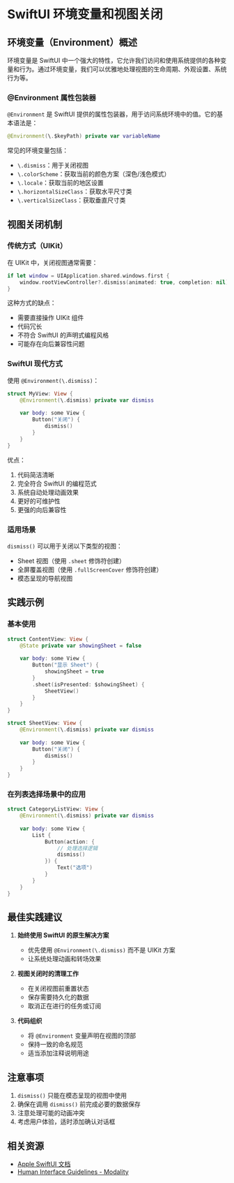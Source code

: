# SwiftUI 环境变量和视图关闭

## 环境变量（Environment）概述

环境变量是 SwiftUI 中一个强大的特性，它允许我们访问和使用系统提供的各种变量和行为。通过环境变量，我们可以优雅地处理视图的生命周期、外观设置、系统行为等。

### @Environment 属性包装器

`@Environment` 是 SwiftUI 提供的属性包装器，用于访问系统环境中的值。它的基本语法是：

```swift
@Environment(\.$keyPath) private var variableName
```

常见的环境变量包括：
- `\.dismiss`：用于关闭视图
- `\.colorScheme`：获取当前的颜色方案（深色/浅色模式）
- `\.locale`：获取当前的地区设置
- `\.horizontalSizeClass`：获取水平尺寸类
- `\.verticalSizeClass`：获取垂直尺寸类

## 视图关闭机制

### 传统方式（UIKit）

在 UIKit 中，关闭视图通常需要：
```swift
if let window = UIApplication.shared.windows.first {
    window.rootViewController?.dismiss(animated: true, completion: nil)
}
```

这种方式的缺点：
- 需要直接操作 UIKit 组件
- 代码冗长
- 不符合 SwiftUI 的声明式编程风格
- 可能存在向后兼容性问题

### SwiftUI 现代方式

使用 `@Environment(\.dismiss)`：
```swift
struct MyView: View {
    @Environment(\.dismiss) private var dismiss
    
    var body: some View {
        Button("关闭") {
            dismiss()
        }
    }
}
```

优点：
1. 代码简洁清晰
2. 完全符合 SwiftUI 的编程范式
3. 系统自动处理动画效果
4. 更好的可维护性
5. 更强的向后兼容性

### 适用场景

`dismiss()` 可以用于关闭以下类型的视图：
- Sheet 视图（使用 `.sheet` 修饰符创建）
- 全屏覆盖视图（使用 `.fullScreenCover` 修饰符创建）
- 模态呈现的导航视图

## 实践示例

### 基本使用
```swift
struct ContentView: View {
    @State private var showingSheet = false
    
    var body: some View {
        Button("显示 Sheet") {
            showingSheet = true
        }
        .sheet(isPresented: $showingSheet) {
            SheetView()
        }
    }
}

struct SheetView: View {
    @Environment(\.dismiss) private var dismiss
    
    var body: some View {
        Button("关闭") {
            dismiss()
        }
    }
}
```

### 在列表选择场景中的应用
```swift
struct CategoryListView: View {
    @Environment(\.dismiss) private var dismiss
    
    var body: some View {
        List {
            Button(action: {
                // 处理选择逻辑
                dismiss()
            }) {
                Text("选项")
            }
        }
    }
}
```

## 最佳实践建议

1. **始终使用 SwiftUI 的原生解决方案**
   - 优先使用 `@Environment(\.dismiss)` 而不是 UIKit 方案
   - 让系统处理动画和转场效果

2. **视图关闭时的清理工作**
   - 在关闭视图前重置状态
   - 保存需要持久化的数据
   - 取消正在进行的任务或订阅

3. **代码组织**
   - 将 `@Environment` 变量声明在视图的顶部
   - 保持一致的命名规范
   - 适当添加注释说明用途

## 注意事项

1. `dismiss()` 只能在模态呈现的视图中使用
2. 确保在调用 `dismiss()` 前完成必要的数据保存
3. 注意处理可能的动画冲突
4. 考虑用户体验，适时添加确认对话框

## 相关资源

- [Apple SwiftUI 文档](https://developer.apple.com/documentation/swiftui)
- [Human Interface Guidelines - Modality](https://developer.apple.com/design/human-interface-guidelines/modality) 